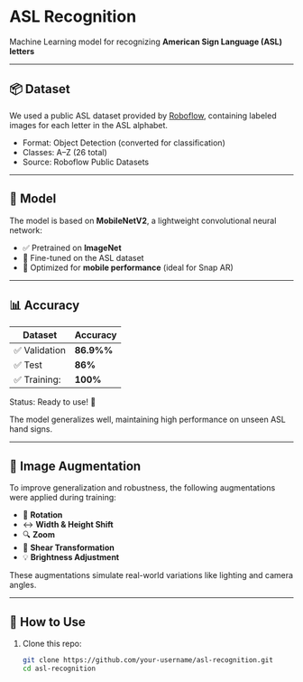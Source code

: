 # ASL Recognition

Machine Learning model for recognizing **American Sign Language (ASL) letters**

---

## 📦 Dataset

We used a public ASL dataset provided by [Roboflow](https://public.roboflow.com/object-detection/american-sign-language-letters), containing labeled images for each letter in the ASL alphabet.

- Format: Object Detection (converted for classification)
- Classes: A–Z (26 total)
- Source: Roboflow Public Datasets

---

## 🧠 Model

The model is based on **MobileNetV2**, a lightweight convolutional neural network:

- ✅ Pretrained on **ImageNet**
- 🔁 Fine-tuned on the ASL dataset
- 🔧 Optimized for **mobile performance** (ideal for Snap AR)

---

## 📊 Accuracy

| Dataset       | Accuracy   |
|---------------|------------|
| ✅ Validation | **86.9%%** |
| ✅ Test       | **86%**    |
| ✅ Training:  |  **100%**  |

Status: Ready to use! 🎉

The model generalizes well, maintaining high performance on unseen ASL hand signs.

---

## 🧪 Image Augmentation

To improve generalization and robustness, the following augmentations were applied during training:

- 🔄 **Rotation**
- ↔️ **Width & Height Shift**
- 🔍 **Zoom**
- 📐 **Shear Transformation**
- 💡 **Brightness Adjustment**

These augmentations simulate real-world variations like lighting and camera angles.

---

## 🚀 How to Use

1. Clone this repo:

   ```bash
   git clone https://github.com/your-username/asl-recognition.git
   cd asl-recognition

